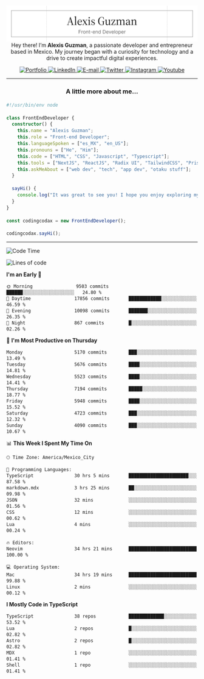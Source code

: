 <img align='right' src="./Banner.png" width="" />
<p align='center'>Hey there! I’m <strong>Alexis Guzman</strong>, a passionate developer and entrepreneur based in Mexico. My journey began with a curiosity for technology and a drive to create impactful digital experiences.</p>

<div align='center'>
  <a href='https://www.codingcodax.dev' target='_blank'>
    <img alt='Portfolio' src='https://img.shields.io/badge/Portfolio-black?logo=vercel&style=flat-square'>
  </a>
  <a href='https://linkedin.com/in/codingcodax' target='_blank'>
    <img alt='LinkedIn' src='https://img.shields.io/badge/LinkedIn-black?logo=LinkedIn&style=flat-square'>
  </a>
  <a href='mailto:hello@codingcodax.com' target='_blank'>
    <img alt='E-mail' src='https://img.shields.io/badge/Email-black?logo=Gmail&style=flat-square'>
  </a>
  <a href='https://x.com/codingcodax' target='_blank'>
    <img alt='Twitter' src='https://img.shields.io/badge/X-black?logo=X&style=flat-square'>
  </a>
  <a href='https://www.instagram.com/codingcodax' target='_blank'>
    <img alt='Instagram' src='https://img.shields.io/badge/Instagram-black?logo=Instagram&style=flat-square'>
  </a>
  <a href='https://www.youtube.com/@codingcodax' target='_blank'>
    <img alt='Youtube' src='https://img.shields.io/badge/YouTube-black?logo=Youtube&style=flat-square'>
  </a>
</div>


---

<h3 align='center'>A little more about me...</h3>

```typescript
#!/usr/bin/env node

class FrontEndDeveloper {
  constructor() {
    this.name = "Alexis Guzman";
    this.role = "Front-end Developer";
    this.languageSpoken = ["es_MX", "en_US"];
    this.pronouns = ["He", "Him"];
    this.code = ["HTML", "CSS", "Javascript", "Typescript"];
    this.tools = ["NextJS", "ReactJS", "Radix UI", "TailwindCSS", "Prisma", "Shadcn UI"];
    this.askMeAbout = ["web dev", "tech", "app dev", "otaku stuff"];
  }

  sayHi() {
    console.log("It was great to see you! I hope you enjoy exploring my work.");
  }
}

const codingcodax = new FrontEndDeveloper();

codingcodax.sayHi();
```

---

<!--START_SECTION:waka-->
![Code Time](http://img.shields.io/badge/Code%20Time-3%2C038%20hrs%2052%20mins-blue)

![Lines of code](https://img.shields.io/badge/From%20Hello%20World%20I%27ve%20Written-11.1%20million%20lines%20of%20code-blue)

**I'm an Early 🐤** 

```text
🌞 Morning                9503 commits        ██████░░░░░░░░░░░░░░░░░░░   24.80 % 
🌆 Daytime                17856 commits       ████████████░░░░░░░░░░░░░   46.59 % 
🌃 Evening                10098 commits       ███████░░░░░░░░░░░░░░░░░░   26.35 % 
🌙 Night                  867 commits         █░░░░░░░░░░░░░░░░░░░░░░░░   02.26 % 
```
📅 **I'm Most Productive on Thursday** 

```text
Monday                   5170 commits        ███░░░░░░░░░░░░░░░░░░░░░░   13.49 % 
Tuesday                  5676 commits        ████░░░░░░░░░░░░░░░░░░░░░   14.81 % 
Wednesday                5523 commits        ████░░░░░░░░░░░░░░░░░░░░░   14.41 % 
Thursday                 7194 commits        █████░░░░░░░░░░░░░░░░░░░░   18.77 % 
Friday                   5948 commits        ████░░░░░░░░░░░░░░░░░░░░░   15.52 % 
Saturday                 4723 commits        ███░░░░░░░░░░░░░░░░░░░░░░   12.32 % 
Sunday                   4090 commits        ███░░░░░░░░░░░░░░░░░░░░░░   10.67 % 
```


📊 **This Week I Spent My Time On** 

```text
🕑︎ Time Zone: America/Mexico_City

💬 Programming Languages: 
TypeScript               30 hrs 5 mins       ██████████████████████░░░   87.58 % 
markdown.mdx             3 hrs 25 mins       ██░░░░░░░░░░░░░░░░░░░░░░░   09.98 % 
JSON                     32 mins             ░░░░░░░░░░░░░░░░░░░░░░░░░   01.56 % 
CSS                      12 mins             ░░░░░░░░░░░░░░░░░░░░░░░░░   00.62 % 
Lua                      4 mins              ░░░░░░░░░░░░░░░░░░░░░░░░░   00.24 % 

🔥 Editors: 
Neovim                   34 hrs 21 mins      █████████████████████████   100.00 % 

💻 Operating System: 
Mac                      34 hrs 19 mins      █████████████████████████   99.88 % 
Linux                    2 mins              ░░░░░░░░░░░░░░░░░░░░░░░░░   00.12 % 
```

**I Mostly Code in TypeScript** 

```text
TypeScript               38 repos            █████████████░░░░░░░░░░░░   53.52 % 
Lua                      2 repos             █░░░░░░░░░░░░░░░░░░░░░░░░   02.82 % 
Astro                    2 repos             █░░░░░░░░░░░░░░░░░░░░░░░░   02.82 % 
MDX                      1 repo              ░░░░░░░░░░░░░░░░░░░░░░░░░   01.41 % 
Shell                    1 repo              ░░░░░░░░░░░░░░░░░░░░░░░░░   01.41 % 
```




<!--END_SECTION:waka-->
